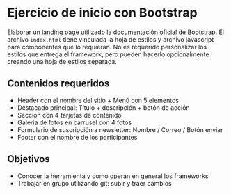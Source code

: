 
# Ejercicio de inicio con Bootstrap
Elaborar un landing page utilizado la [documentación oficial de Bootstrap](https://getbootstrap.com/docs/5.2/getting-started/introduction/). El archivo <code>index.html</code> tiene vinculada la hoja de estilos y archivo javascript para componentes que lo requieran. No es requerido personalizar los estilos que entrega el framework, pero pueden hacerlo opcionalmente creando una hoja de estilos separada.

## Contenidos requeridos
* Header con el nombre del sitio + Menú con 5 elementos
* Destacado principal: Título + descripción + botón de acción
* Sección con 4 tarjetas de contenido
* Galeria de fotos en carrusel con 4 fotos
* Formulario de suscripción a newsletter: Nombre / Correo / Botón enviar 
* Footer con el nombre de los participantes

## Objetivos
* Conocer la herramienta y como operan en general los frameworks
* Trabajar en grupo utilizando git: subir y traer cambios